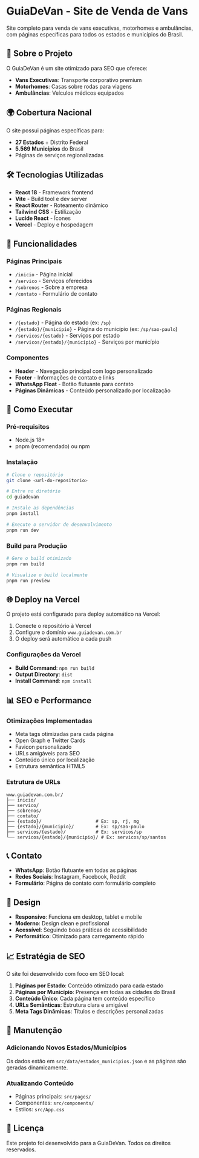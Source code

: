# GuiaDeVan - Site de Venda de Vans

Site completo para venda de vans executivas, motorhomes e ambulâncias, com páginas específicas para todos os estados e municípios do Brasil.

## 🚐 Sobre o Projeto

O GuiaDeVan é um site otimizado para SEO que oferece:

- **Vans Executivas**: Transporte corporativo premium
- **Motorhomes**: Casas sobre rodas para viagens
- **Ambulâncias**: Veículos médicos equipados

## 🌍 Cobertura Nacional

O site possui páginas específicas para:
- **27 Estados** + Distrito Federal
- **5.569 Municípios** do Brasil
- Páginas de serviços regionalizadas

## 🛠️ Tecnologias Utilizadas

- **React 18** - Framework frontend
- **Vite** - Build tool e dev server
- **React Router** - Roteamento dinâmico
- **Tailwind CSS** - Estilização
- **Lucide React** - Ícones
- **Vercel** - Deploy e hospedagem

## 📱 Funcionalidades

### Páginas Principais
- `/inicio` - Página inicial
- `/servico` - Serviços oferecidos
- `/sobrenos` - Sobre a empresa
- `/contato` - Formulário de contato

### Páginas Regionais
- `/{estado}` - Página do estado (ex: `/sp`)
- `/{estado}/{municipio}` - Página do município (ex: `/sp/sao-paulo`)
- `/servicos/{estado}` - Serviços por estado
- `/servicos/{estado}/{municipio}` - Serviços por município

### Componentes
- **Header** - Navegação principal com logo personalizado
- **Footer** - Informações de contato e links
- **WhatsApp Float** - Botão flutuante para contato
- **Páginas Dinâmicas** - Conteúdo personalizado por localização

## 🚀 Como Executar

### Pré-requisitos
- Node.js 18+
- pnpm (recomendado) ou npm

### Instalação
```bash
# Clone o repositório
git clone <url-do-repositorio>

# Entre no diretório
cd guiadevan

# Instale as dependências
pnpm install

# Execute o servidor de desenvolvimento
pnpm run dev
```

### Build para Produção
```bash
# Gere o build otimizado
pnpm run build

# Visualize o build localmente
pnpm run preview
```

## 🌐 Deploy na Vercel

O projeto está configurado para deploy automático na Vercel:

1. Conecte o repositório à Vercel
2. Configure o domínio `www.guiadevan.com.br`
3. O deploy será automático a cada push

### Configurações da Vercel
- **Build Command**: `npm run build`
- **Output Directory**: `dist`
- **Install Command**: `npm install`

## 📊 SEO e Performance

### Otimizações Implementadas
- Meta tags otimizadas para cada página
- Open Graph e Twitter Cards
- Favicon personalizado
- URLs amigáveis para SEO
- Conteúdo único por localização
- Estrutura semântica HTML5

### Estrutura de URLs
```
www.guiadevan.com.br/
├── inicio/
├── servico/
├── sobrenos/
├── contato/
├── {estado}/                    # Ex: sp, rj, mg
├── {estado}/{municipio}/        # Ex: sp/sao-paulo
├── servicos/{estado}/           # Ex: servicos/sp
└── servicos/{estado}/{municipio}/ # Ex: servicos/sp/santos
```

## 📞 Contato

- **WhatsApp**: Botão flutuante em todas as páginas
- **Redes Sociais**: Instagram, Facebook, Reddit
- **Formulário**: Página de contato com formulário completo

## 🎨 Design

- **Responsivo**: Funciona em desktop, tablet e mobile
- **Moderno**: Design clean e profissional
- **Acessível**: Seguindo boas práticas de acessibilidade
- **Performático**: Otimizado para carregamento rápido

## 📈 Estratégia de SEO

O site foi desenvolvido com foco em SEO local:

1. **Páginas por Estado**: Conteúdo otimizado para cada estado
2. **Páginas por Município**: Presença em todas as cidades do Brasil
3. **Conteúdo Único**: Cada página tem conteúdo específico
4. **URLs Semânticas**: Estrutura clara e amigável
5. **Meta Tags Dinâmicas**: Títulos e descrições personalizadas

## 🔧 Manutenção

### Adicionando Novos Estados/Municípios
Os dados estão em `src/data/estados_municipios.json` e as páginas são geradas dinamicamente.

### Atualizando Conteúdo
- Páginas principais: `src/pages/`
- Componentes: `src/components/`
- Estilos: `src/App.css`

## 📄 Licença

Este projeto foi desenvolvido para a GuiaDeVan. Todos os direitos reservados.
